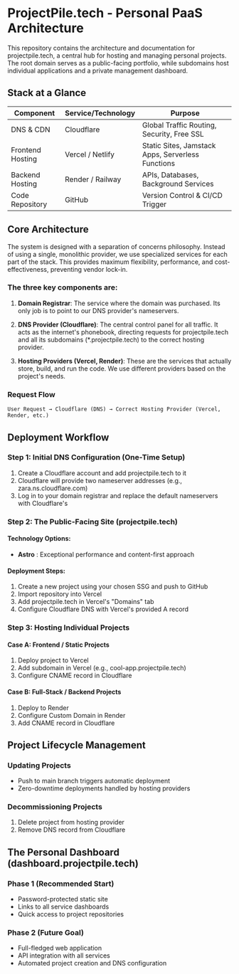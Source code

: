 # ProjectPile.tech - Personal PaaS Architecture

This repository contains the architecture and documentation for projectpile.tech, a central hub for hosting and managing personal projects. The root domain serves as a public-facing portfolio, while subdomains host individual applications and a private management dashboard.

## Stack at a Glance

| Component | Service/Technology | Purpose |
|-----------|-------------------|----------|
| DNS & CDN | Cloudflare | Global Traffic Routing, Security, Free SSL |
| Frontend Hosting | Vercel / Netlify | Static Sites, Jamstack Apps, Serverless Functions |
| Backend Hosting | Render / Railway | APIs, Databases, Background Services |
| Code Repository | GitHub | Version Control & CI/CD Trigger |

## Core Architecture

The system is designed with a separation of concerns philosophy. Instead of using a single, monolithic provider, we use specialized services for each part of the stack. This provides maximum flexibility, performance, and cost-effectiveness, preventing vendor lock-in.

### The three key components are:

1. **Domain Registrar**: The service where the domain was purchased. Its only job is to point to our DNS provider's nameservers.

2. **DNS Provider (Cloudflare)**: The central control panel for all traffic. It acts as the internet's phonebook, directing requests for projectpile.tech and all its subdomains (*.projectpile.tech) to the correct hosting provider.

3. **Hosting Providers (Vercel, Render)**: These are the services that actually store, build, and run the code. We use different providers based on the project's needs.

### Request Flow
```
User Request → Cloudflare (DNS) → Correct Hosting Provider (Vercel, Render, etc.)
```

## Deployment Workflow

### Step 1: Initial DNS Configuration (One-Time Setup)

1. Create a Cloudflare account and add projectpile.tech to it
2. Cloudflare will provide two nameserver addresses (e.g., zara.ns.cloudflare.com)
3. Log in to your domain registrar and replace the default nameservers with Cloudflare's

### Step 2: The Public-Facing Site (projectpile.tech)

#### Technology Options:
- **Astro** : Exceptional performance and content-first approach

#### Deployment Steps:
1. Create a new project using your chosen SSG and push to GitHub
2. Import repository into Vercel
3. Add projectpile.tech in Vercel's "Domains" tab
4. Configure Cloudflare DNS with Vercel's provided A record

### Step 3: Hosting Individual Projects

#### Case A: Frontend / Static Projects
1. Deploy project to Vercel
2. Add subdomain in Vercel (e.g., cool-app.projectpile.tech)
3. Configure CNAME record in Cloudflare

#### Case B: Full-Stack / Backend Projects
1. Deploy to Render
2. Configure Custom Domain in Render
3. Add CNAME record in Cloudflare

## Project Lifecycle Management

### Updating Projects
- Push to main branch triggers automatic deployment
- Zero-downtime deployments handled by hosting providers

### Decommissioning Projects
1. Delete project from hosting provider
2. Remove DNS record from Cloudflare

## The Personal Dashboard (dashboard.projectpile.tech)

### Phase 1 (Recommended Start)
- Password-protected static site
- Links to all service dashboards
- Quick access to project repositories

### Phase 2 (Future Goal)
- Full-fledged web application
- API integration with all services
- Automated project creation and DNS configuration
